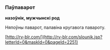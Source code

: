 ### Паўпаварот
**назоўнік, мужчынскі род**

Няпоўны паварот, палавіна кругавога павароту.

<a rel="author">[http://rv-blr.com/](http://rv-blr.com/slounik.jsp?letterId=0&maskId=0&pageId=2251)</a>

